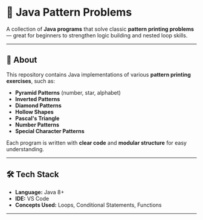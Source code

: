# 🎯 Java Pattern Problems

A collection of **Java programs** that solve classic **pattern printing problems** — great for beginners to strengthen logic building and nested loop skills.

---

## 📌 About
This repository contains Java implementations of various **pattern printing exercises**, such as:
- **Pyramid Patterns** (number, star, alphabet)
- **Inverted Patterns**
- **Diamond Patterns**
- **Hollow Shapes**
- **Pascal's Triangle**
- **Number Patterns**
- **Special Character Patterns**

Each program is written with **clear code** and **modular structure** for easy understanding.

---

## 🛠 Tech Stack
- **Language:** Java 8+
- **IDE:** VS Code  
- **Concepts Used:** Loops, Conditional Statements, Functions

---


